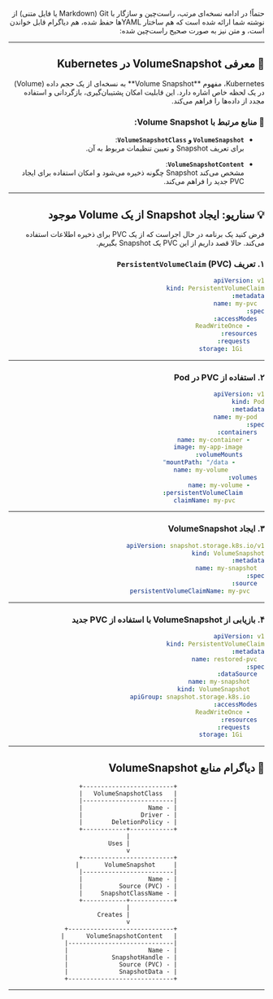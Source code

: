 <div dir="rtl">


حتماً! در ادامه نسخه‌ای مرتب، راست‌چین و سازگار با Git (Markdown یا فایل متنی) از نوشته شما ارائه شده است که هم ساختار YAMLها حفظ شده، هم دیاگرام قابل خواندن است، و متن نیز به صورت صحیح راست‌چین شده:

---

## 📌 معرفی VolumeSnapshot در Kubernetes

<div dir="rtl">
Kubernetes، مفهوم **Volume Snapshot** به نسخه‌ای از یک حجم داده (Volume) در یک لحظه خاص اشاره دارد. این قابلیت امکان پشتیبان‌گیری، بازگردانی و استفاده مجدد از داده‌ها را فراهم می‌کند.
</div>

### 📂 منابع مرتبط با Volume Snapshot:

- **`VolumeSnapshot` و `VolumeSnapshotClass`**:  
  برای تعریف Snapshot و تعیین تنظیمات مربوط به آن.
  
- **`VolumeSnapshotContent`**:  
  مشخص می‌کند Snapshot چگونه ذخیره می‌شود و امکان استفاده برای ایجاد PVC جدید را فراهم می‌کند.

---

## 💡 سناریو: ایجاد Snapshot از یک Volume موجود

فرض کنید یک برنامه در حال اجراست که از یک PVC برای ذخیره اطلاعات استفاده می‌کند. حالا قصد داریم از این PVC یک Snapshot بگیریم.

### ۱. تعریف `PersistentVolumeClaim` (PVC)

```yaml
apiVersion: v1
kind: PersistentVolumeClaim
metadata:
  name: my-pvc
spec:
  accessModes:
    - ReadWriteOnce
  resources:
    requests:
      storage: 1Gi
```

---

### ۲. استفاده از PVC در Pod

```yaml
apiVersion: v1
kind: Pod
metadata:
  name: my-pod
spec:
  containers:
    - name: my-container
      image: my-app-image
      volumeMounts:
        - mountPath: "/data"
          name: my-volume
  volumes:
    - name: my-volume
      persistentVolumeClaim:
        claimName: my-pvc
```

---

### ۳. ایجاد VolumeSnapshot

```yaml
apiVersion: snapshot.storage.k8s.io/v1
kind: VolumeSnapshot
metadata:
  name: my-snapshot
spec:
  source:
    persistentVolumeClaimName: my-pvc
```

---

### ۴. بازیابی از VolumeSnapshot با استفاده از PVC جدید

```yaml
apiVersion: v1
kind: PersistentVolumeClaim
metadata:
  name: restored-pvc
spec:
  dataSource:
    name: my-snapshot
    kind: VolumeSnapshot
    apiGroup: snapshot.storage.k8s.io
  accessModes:
    - ReadWriteOnce
  resources:
    requests:
      storage: 1Gi
```

---

## 🧱 دیاگرام منابع VolumeSnapshot

```
                        +-------------------------+
                        |   VolumeSnapshotClass   |
                        |-------------------------|
                        | - Name                  |
                        | - Driver                |
                        | - DeletionPolicy        |
                        +------------+------------+
                                     |
                                     | Uses
                                     v
                        +-------------------------+
                        |     VolumeSnapshot       |
                        |-------------------------|
                        | - Name                  |
                        | - Source (PVC)          |
                        | - SnapshotClassName     |
                        +------------+------------+
                                     |
                                     | Creates
                                     v
                        +-----------------------------+
                        |   VolumeSnapshotContent      |
                        |-----------------------------|
                        | - Name                      |
                        | - SnapshotHandle            |
                        | - Source (PVC)              |
                        | - SnapshotData              |
                        +-----------------------------+
```

---
</div>

